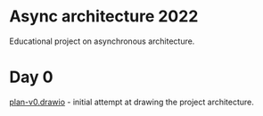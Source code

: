 # Async architecture 2022

Educational project on asynchronous architecture.

# Day 0

[plan-v0.drawio](https://app.diagrams.net/#Uhttps%3A%2F%2Fraw.githubusercontent.com%2Fgreenfork%2Faa2022%2Fmaster%2Fplan-v0.drawio) - initial attempt at drawing the project architecture.
